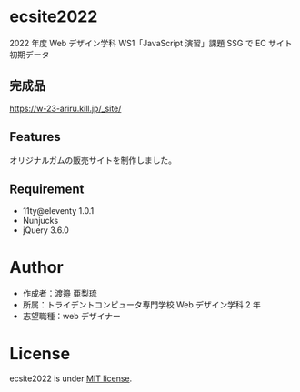 # ecsite2022

<!-- 初期データは削除します。 -->

2022 年度 Web デザイン学科 WS1「JavaScript 演習」課題 SSG で EC サイト初期データ

## 完成品

<!-- 完成後、ここにURLを貼ってください。-->

https://w-23-ariru.kill.jp/_site/

## Features

<!-- セールスポイントや差別化などを説明する。-->

オリジナルガムの販売サイトを制作しました。

## Requirement

- 11ty@eleventy 1.0.1
- Nunjucks
- jQuery 3.6.0

# Author

- 作成者：渡邉 亜梨琉
- 所属：トライデントコンピュータ専門学校 Web デザイン学科 2 年
- 志望職種：web デザイナー

# License

ecsite2022 is under [MIT license](https://en.wikipedia.org/wiki/MIT_License).
